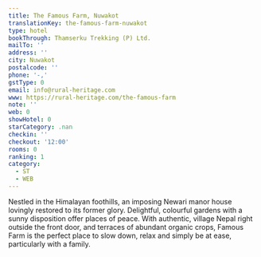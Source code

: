 ```yaml
---
title: The Famous Farm, Nuwakot
translationKey: the-famous-farm-nuwakot
type: hotel
bookThrough: Thamserku Trekking (P) Ltd.
mailTo: ''
address: ''
city: Nuwakot
postalcode: ''
phone: '-,'
gstType: 0
email: info@rural-heritage.com
www: https://rural-heritage.com/the-famous-farm
note: ''
web: 0
showHotel: 0
starCategory: .nan
checkin: ''
checkout: '12:00'
rooms: 0
ranking: 1
category:
  - ST
  - WEB
---
```





Nestled in the Himalayan foothills, an imposing Newari manor house lovingly restored to its former glory. Delightful, colourful gardens with a sunny disposition offer places of peace. With authentic, village Nepal right outside the front door, and terraces of abundant organic crops, Famous Farm is the perfect place to slow down, relax and simply be at ease, particularly with a family.